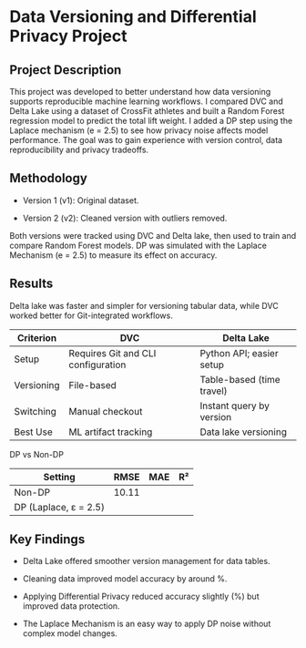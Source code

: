 # Data Versioning and Differential Privacy Project

## Project Description

This project was developed to better understand how data versioning supports reproducible machine learning workflows. I compared DVC and Delta Lake using a dataset of CrossFit athletes and built a Random Forest regression model to predict the total lift weight. I added a DP step using the Laplace mechanism (e = 2.5) to see how privacy noise affects model performance. The goal was to gain experience with version control, data reproducibility and privacy tradeoffs.

## Methodology

- Version 1 (v1): Original dataset.

- Version 2 (v2): Cleaned version with outliers removed.

Both versions were tracked using DVC and Delta lake, then used to train and compare Random Forest models. DP was simulated with the Laplace Mechanism (e = 2.5) to measure its effect on accuracy.

## Results

Delta lake was faster and simpler for versioning tabular data, while DVC worked better for Git-integrated workflows.

| Criterion | DVC | Delta Lake |
|------------|------|-------------|
| Setup | Requires Git and CLI configuration | Python API; easier setup |
| Versioning | File-based | Table-based (time travel) |
| Switching | Manual checkout | Instant query by version |
| Best Use | ML artifact tracking | Data lake versioning |

DP vs Non-DP

| Setting | RMSE | MAE | R² |
|----------|------|-----|----|
| Non-DP | 10.11 |  |  |
| DP (Laplace, ε = 2.5) |  |  |  |

## Key Findings

- Delta Lake offered smoother version management for data tables.

- Cleaning data improved model accuracy by around %.

- Applying Differential Privacy reduced accuracy slightly (%) but improved data protection.

- The Laplace Mechanism is an easy way to apply DP noise without complex model changes.

